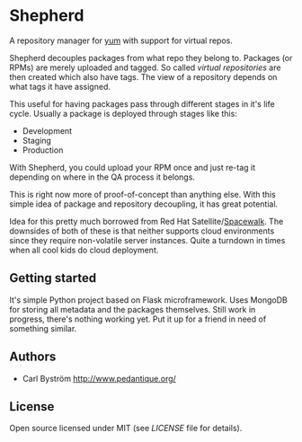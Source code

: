 # Shepherd

A repository manager for [yum](http://en.wikipedia.org/wiki/Yellowdog_Updater,_Modified) with support for virtual repos.

Shepherd decouples packages from what repo they belong to. Packages (or RPMs) are merely uploaded and tagged.
So called *virtual repositories* are then created which also have tags. The view of a repository depends on what tags it have assigned.

This useful for having packages pass through different stages in it's life cycle.
Usually a package is deployed through stages like this:
 * Development
 * Staging
 * Production

With Shepherd, you could upload your RPM once and just re-tag it depending on where in the QA process it belongs.


This is right now more of proof-of-concept than anything else. With this simple idea of package and repository decoupling, it has great potential.

Idea for this pretty much borrowed from Red Hat Satellite/[Spacewalk](http://www.redhat.com/spacewalk/).
The downsides of both of these is that neither supports cloud environments since they require non-volatile server instances.
Quite a turndown in times when all cool kids do cloud deployment.

## Getting started

It's simple Python project based on Flask microframework. Uses MongoDB for storing all metadata and the packages themselves. Still work in progress, there's nothing working yet.
Put it up for a friend in need of something similar.

## Authors

- Carl Bystr&ouml;m <http://www.pedantique.org/>

## License

Open source licensed under MIT (see _LICENSE_ file for details).